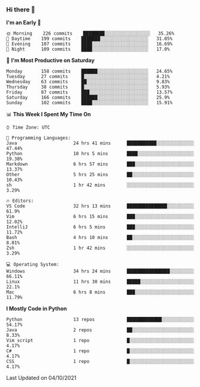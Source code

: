 ### Hi there 👋

<!--START_SECTION:waka-->
**I'm an Early 🐤** 

```text
🌞 Morning    226 commits    ████████░░░░░░░░░░░░░░░░░   35.26% 
🌆 Daytime    199 commits    ███████░░░░░░░░░░░░░░░░░░   31.05% 
🌃 Evening    107 commits    ████░░░░░░░░░░░░░░░░░░░░░   16.69% 
🌙 Night      109 commits    ████░░░░░░░░░░░░░░░░░░░░░   17.0%

```
📅 **I'm Most Productive on Saturday** 

```text
Monday       158 commits    ██████░░░░░░░░░░░░░░░░░░░   24.65% 
Tuesday      27 commits     █░░░░░░░░░░░░░░░░░░░░░░░░   4.21% 
Wednesday    63 commits     ██░░░░░░░░░░░░░░░░░░░░░░░   9.83% 
Thursday     38 commits     █░░░░░░░░░░░░░░░░░░░░░░░░   5.93% 
Friday       87 commits     ███░░░░░░░░░░░░░░░░░░░░░░   13.57% 
Saturday     166 commits    ██████░░░░░░░░░░░░░░░░░░░   25.9% 
Sunday       102 commits    ████░░░░░░░░░░░░░░░░░░░░░   15.91%

```


📊 **This Week I Spent My Time On** 

```text
⌚︎ Time Zone: UTC

💬 Programming Languages: 
Java                     24 hrs 41 mins      ███████████░░░░░░░░░░░░░░   47.44% 
Python                   10 hrs 5 mins       ████░░░░░░░░░░░░░░░░░░░░░   19.38% 
Markdown                 6 hrs 57 mins       ███░░░░░░░░░░░░░░░░░░░░░░   13.37% 
Other                    5 hrs 25 mins       ██░░░░░░░░░░░░░░░░░░░░░░░   10.43% 
sh                       1 hr 42 mins        ░░░░░░░░░░░░░░░░░░░░░░░░░   3.29%

🔥 Editors: 
VS Code                  32 hrs 13 mins      ███████████████░░░░░░░░░░   61.9% 
Vim                      6 hrs 15 mins       ███░░░░░░░░░░░░░░░░░░░░░░   12.02% 
IntelliJ                 6 hrs 5 mins        ███░░░░░░░░░░░░░░░░░░░░░░   11.72% 
Bash                     4 hrs 10 mins       ██░░░░░░░░░░░░░░░░░░░░░░░   8.01% 
Zsh                      1 hr 42 mins        ░░░░░░░░░░░░░░░░░░░░░░░░░   3.29%

💻 Operating System: 
Windows                  34 hrs 24 mins      ████████████████░░░░░░░░░   66.11% 
Linux                    11 hrs 30 mins      █████░░░░░░░░░░░░░░░░░░░░   22.1% 
Mac                      6 hrs 8 mins        ███░░░░░░░░░░░░░░░░░░░░░░   11.79%

```

**I Mostly Code in Python** 

```text
Python                   13 repos            █████████████░░░░░░░░░░░░   54.17% 
Java                     2 repos             ██░░░░░░░░░░░░░░░░░░░░░░░   8.33% 
Vim script               1 repo              █░░░░░░░░░░░░░░░░░░░░░░░░   4.17% 
C#                       1 repo              █░░░░░░░░░░░░░░░░░░░░░░░░   4.17% 
CSS                      1 repo              █░░░░░░░░░░░░░░░░░░░░░░░░   4.17%

```



 Last Updated on 04/10/2021
<!--END_SECTION:waka-->

<!--
**e1630m/e1630m** is a ✨ _special_ ✨ repository because its `README.md` (this file) appears on your GitHub profile.

Here are some ideas to get you started:

- 🔭 I’m currently working on ...
- 🌱 I’m currently learning ...
- 👯 I’m looking to collaborate on ...
- 🤔 I’m looking for help with ...
- 💬 Ask me about ...
- 📫 How to reach me: ...
- 😄 Pronouns: ...
- ⚡ Fun fact: ...
-->
